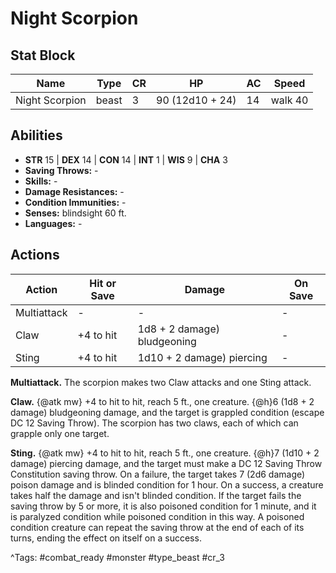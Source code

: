 # Night Scorpion

## Stat Block

| Name | Type | CR | HP | AC | Speed |
|------|------|----|----|----|-------|
| Night Scorpion | beast | 3 | 90 (12d10 + 24) | 14 | walk 40 |

## Abilities

- **STR** 15 | **DEX** 14 | **CON** 14 | **INT** 1 | **WIS** 9 | **CHA** 3
- **Saving Throws:** -  
- **Skills:** -  
- **Damage Resistances:** -  
- **Condition Immunities:** -  
- **Senses:** blindsight 60 ft.  
- **Languages:** -


## Actions

| Action | Hit or Save | Damage | On Save |
|--------|--------------|--------|----------|
| Multiattack | - | - | - |
| Claw | +4 to hit | 1d8 + 2 damage) bludgeoning | - |
| Sting | +4 to hit | 1d10 + 2 damage) piercing | - |

**Multiattack.** The scorpion makes two Claw attacks and one Sting attack.

**Claw.** {@atk mw} +4 to hit to hit, reach 5 ft., one creature. {@h}6 (1d8 + 2 damage) bludgeoning damage, and the target is grappled condition (escape DC 12 Saving Throw). The scorpion has two claws, each of which can grapple only one target.

**Sting.** {@atk mw} +4 to hit to hit, reach 5 ft., one creature. {@h}7 (1d10 + 2 damage) piercing damage, and the target must make a DC 12 Saving Throw Constitution saving throw. On a failure, the target takes 7 (2d6 damage) poison damage and is blinded condition for 1 hour. On a success, a creature takes half the damage and isn't blinded condition. If the target fails the saving throw by 5 or more, it is also poisoned condition for 1 minute, and it is paralyzed condition while poisoned condition in this way. A poisoned condition creature can repeat the saving throw at the end of each of its turns, ending the effect on itself on a success.


^Tags: #combat_ready #monster #type_beast #cr_3